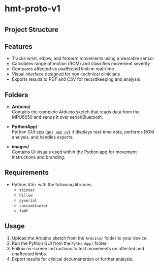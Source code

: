 # hmt-proto-v1
# 


## Project Structure

## Features

- Tracks wrist, elbow, and forearm movements using a wearable sensor
- Calculates range of motion (ROM) and classifies movement severity
- Compares affected vs unaffected limb in real-time
- Visual interface designed for non-technical clinicians
- Exports results to PDF and CSV for recordkeeping and analysis

## Folders

- **Arduino/**  
  Contains the complete Arduino sketch that reads data from the MPU6050 and sends it over serial/Bluetooth.

- **PythonApp/**  
  Python GUI app (`gui_app.py`)  It displays real-time data, performs ROM analysis, and handles exports.

- **images/**  
  Contains UI visuals used within the Python app for movement instructions and branding.

##  Requirements

- Python 3.8+ with the following libraries:
  - `tkinter`
  - `Pillow`
  - `pyserial`
  - `customtkinter`
  - `fpdf`

##  Usage

1. Upload the Arduino sketch from the `Arduino/` folder to your device.
2. Run the Python GUI from the `PythonApp/` folder.
3. Follow on-screen instructions to test movements on affected and unaffected limbs.
4. Export results for clinical documentation or further analysis.




